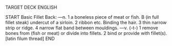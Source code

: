 TARGET DECK
ENGLISH

START
Basic
Fillet
Back: —n. 1 a boneless piece of meat or fish. B (in full fillet steak) undercut of a sirloin. 2 ribbon etc. Binding the hair. 3 thin narrow strip or ridge. 4 narrow flat band between mouldings. —v. (-t-) 1 remove bones from (fish or meat) or divide into fillets. 2 bind or provide with fillet(s). [latin filum thread]
END
